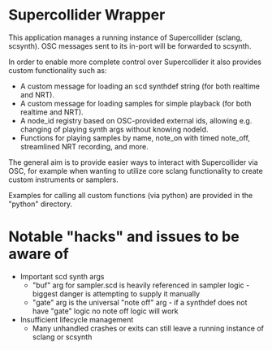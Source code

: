 # Supercollider Wrapper
This application manages a running instance of Supercollider (sclang, scsynth). OSC messages
	sent to its in-port will be forwarded to scsynth.

In order to enable more complete control over Supercollider it also provides custom functionality
	such as:	
* A custom message for loading an scd synthdef string (for both realtime and NRT).
* A custom message for loading samples for simple playback (for both realtime and NRT).
* A node_id registry based on OSC-provided external ids, allowing e.g. changing of playing synth args without
    knowing nodeId.
* Functions for playing samples by name, note_on with timed note_off, streamlined NRT recording,
    and more. 

The general aim is to provide easier ways to interact with Supercollider via OSC, for example
	when wanting to utilize core sclang functionality to create custom instruments or samplers.

Examples for calling all custom functions (via python) are provided in the "python" directory.

# Notable "hacks" and issues to be aware of
- Important scd synth args
    - "buf" arg for sampler.scd is heavily referenced in sampler logic - biggest danger is attempting to supply it manually
    - "gate" arg is the universal "note off" arg - if a synthdef does not have "gate" logic no note off logic will work
- Insufficient lifecycle management
    - Many unhandled crashes or exits can still leave a running instance of sclang or scsynth